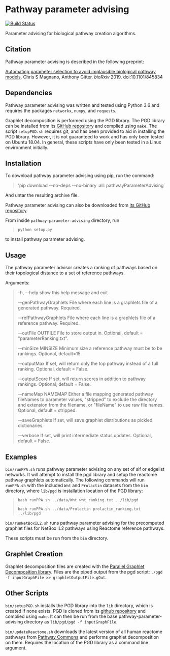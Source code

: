 # Pathway parameter advising
[![Build Status](https://travis-ci.com/gitter-lab/pathway-parameter-advising.svg?branch=master)](https://travis-ci.com/gitter-lab/pathway-parameter-advising)

Parameter advising for biological pathway creation algorithms.

## Citation

Pathway parameter advising is described in the following preprint:

[Automating parameter selection to avoid implausible biological pathway models](https://doi.org/10.1101/845834).
Chris S Magnano, Anthony Gitter.
*bioRxiv* 2019. doi:10.1101/845834

## Dependencies

Pathway parameter advising was written and tested using Python 3.6 and requires the packages `networkx`, `numpy`, and `requests`.

Graphlet decomposition is performed using the PGD library.
The PGD library can be installed from its [GitHub repository](https://github.com/nkahmed/pgd) and complied using `make`.
The script `setupPGD.sh` requires git, and has been provided to aid in installing the PGD library.
However, it is not guaranteed to work and has only been tested on Ubuntu 18.04.
In general, these scripts have only been tested in a Linux environment initially.

## Installation
To download pathway parameter advising using pip, run the command:
> 'pip download --no-deps --no-binary :all: pathwayParameterAdvising`

And untar the resulting archive file. 

Pathway parameter advising can also be downloaded from [its GitHub repository](https://github.com/gitter-lab/pathway-parameter-advising/). 

From inside `pathway-parameter-advising` directory, run
> `python setup.py`

to install pathway parameter advising. 

## Usage

The pathway parameter advisor creates a ranking of pathways based on their
topological distance to a set of reference pathways. 

Arguments:
>  -h, --help            show this help message and exit
>
>  --genPathwayGraphlets File where each line is a graphlets file of a generated pathway. Required.
>
>  --refPathwayGraphlets File where each line is a graphlets file of a reference pathway. Required.
>
>  --outFile OUTFILE     File to store output in. Optional, default = "parameterRanking.txt".
>
>  --minSize MINSIZE     Minimum size a reference pathway must be to be rankings. Optional, default=15.
>
>  --outputMax           If set, will return only the top pathway instead of a full ranking. Optional, default = False.
>
>  --outputScore         If set, will return scores in addition to pathway rankings. Optional, default = False.
>
>  --nameMap NAMEMAP     Either a file mapping generated pathway fileNames to parameter values, "stripped" to exclude the directory and extension from the filename, or "fileName" to use raw file names. Optional, default = stripped.
>
>  --saveGraphlets       If set, will save graphlet distributions as pickled dictionaries.
>
>  --verbose             If set, will print intermediate status updates. Optional, default = False.

## Examples

`bin/runPPA.sh` runs pathway parameter advising on any set of sif or edgelist networks.
It will attempt to install the pgd library and setup the reactome pathway graphlets automatically. 
The following commands will run `runPPA.sh` with the included `Wnt` and `Prolactin` datasets from the `bin` directory, where `lib/pgd` is installation location of the PGD library:

> `bash runPPA.sh ../data/Wnt wnt_ranking.txt ../lib/pgd`
>
> `bash runPPA.sh ../data/Prolactin prolactin_ranking.txt ../lib/pgd`

`bin/runNetBoxIL2.sh` runs pathway parameter advising for the precomputed graphlet files for NetBox IL2 pathways using Reactome reference pathways.

These scripts must be run from the `bin` directory.


## Graphlet Creation
Graphlet decomposition files are created with  the [Parallel Graphlet Decomposition library](http://nesreenahmed.com/graphlets/).
Files are the piped output from the pgd script: `./pgd -f inputGraphFile >> graphletOutputFile.gOut`.

## Other Scripts
`bin/setupPGD.sh` installs the PGD library into the `lib` directory, which is created if none exists.
PGD is cloned from its [github repository](https://github.com/nkahmed/pgd) and complied using `make`.
It can then be run from the base pathway-parameter-advising directory as `lib/pgd/pgd -f inputGraphFile`.

`bin/updateReactome.sh` downloads the latest version of all human reactome pathways from [Pathway Commons](https://www.pathwaycommons.org/) and performs graphlet decomposition on them. Requires the location of the PGD library as a command line argument. 
